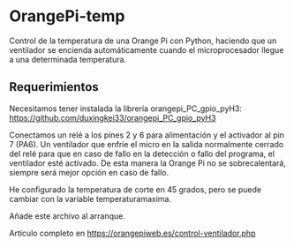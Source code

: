 # OrangePi-temp
Control de la temperatura de una Orange Pi con Python, haciendo que un ventilador se encienda automáticamente cuando el microprocesador llegue a una determinada temperatura.

## Requerimientos
Necesitamos tener instalada la librería orangepi_PC_gpio_pyH3: https://github.com/duxingkei33/orangepi_PC_gpio_pyH3

Conectamos un relé a los pines 2 y 6 para alimentación y el activador al pin 7 (PA6). Un ventilador que enfríe el micro en la salida normalmente cerrado del relé para que en caso de fallo en la detección o fallo del programa, el ventilador esté activado. De esta manera la Orange Pi no se sobrecalentará, siempre será mejor opción en caso de fallo.

He configurado la temperatura de corte en 45 grados, pero se puede cambiar con la variable temperaturamaxima.

Añade este archivo al arranque.

Artículo completo en https://orangepiweb.es/control-ventilador.php
